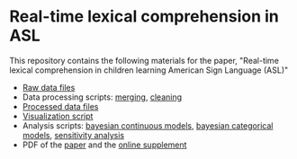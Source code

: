 Real-time lexical comprehension in ASL
===

This repository contains the following materials for the paper, "Real-time lexical comprehension in children learning American Sign Language (ASL)"

* [Raw data files](https://github.com/kemacdonald/SOL/tree/master/data/raw_data) 
* Data processing scripts: [merging](data/1_sol-ichart-merging.Rmd), [cleaning](data/2_sol-ichart-processing.Rmd)
* [Processed data files](https://github.com/kemacdonald/SOL/tree/master/data/processed_data/summary_tables)
* [Visualization script](analysis/eye_movements/sol-plots.Rmd) 
* Analysis scripts: [bayesian continuous models](analysis/bayesian-data-analysis/sol_bda_linear_regression.Rmd), [bayesian categorical models](analysis/bayesian-data-analysis/sol_bda_categorical.Rmd), [sensitivity analysis](analysis/bayesian-data-analysis/sol_bda_sensitivity_analysis.Rmd)
* PDF of the [paper](paper/macdonald_sol_ms_final.pdf) and the [online supplement](paper/sol-bda-supp.pdf)

